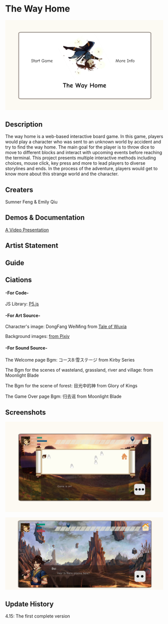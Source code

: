 # The Way Home
![Image 1](screenshots/welcomepage.png)

## Description
   The way home is a web-based interactive board game. In this game, players would play a character who was sent to an unknown world by accident and try to find the way home. The main goal for the player is to throw dice to move to different blocks and interact with upcoming events before reaching the terminal. This project presents multiple interactive methods including choices, mouse click, key press and more to lead players to diverse storylines and ends. In the process of the adventure, players would get to know more about this strange world and the character.

## Creaters
   Sumner Feng & Emily Qiu

## Demos & Documentation

   [A Video Presentation](https://drive.google.com/file/d/1osDV0DS2jfMPMnXv7W1iKuxqtHWZoe84/view?usp=sharing)

## Artist Statement

## Guide


## Ciations
   #### -For Code-
   JS Library: [P5.js](https://p5js.org/)

   #### -For Art Source-
   Character's image: DongFang WeiMing from [Tale of Wuxia](http://wulin.fhyx.com/)
   
   Background images: [from Pixiv](https://www.pixiv.net/)

   #### -For Sound Source-
   The Welcome page Bgm: コース8:雪ステージ from Kirby Series
   
   The Bgm for the scenes of wasteland, grassland, river and village: from Moonlight Blade
   
   The Bgm for the scene of forest: 目光中的神 from Glory of Kings
   
   The Game Over page Bgm: 归去谣 from Moonlight Blade

## Screenshots
![Image 3](screenshots/example1.jpg)

![Image 4](screenshots/example2.jpg)

## Update History
   4.15: The first complete version
